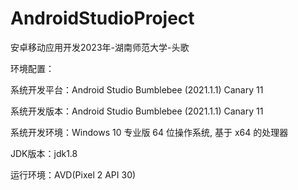 # AndroidStudioProject
 安卓移动应用开发2023年-湖南师范大学-头歌

环境配置：

系统开发平台：Android Studio Bumblebee (2021.1.1) Canary 11

系统开发版本：Android Studio Bumblebee (2021.1.1) Canary 11

系统开发环境：Windows 10 专业版 64 位操作系统, 基于 x64 的处理器

JDK版本：jdk1.8

运行环境：AVD(Pixel 2 API 30)
